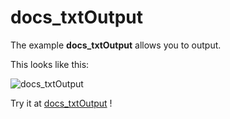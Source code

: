# docs_txtOutput

The example **docs_txtOutput** allows you to output.

This looks like this:

 ![docs_txtOutput](/img/examples/docs_txtOutput.png) 

Try it at <a href='/../automation/loadexample/docs_txtOutput' target='_blank'>docs_txtOutput</a> !



